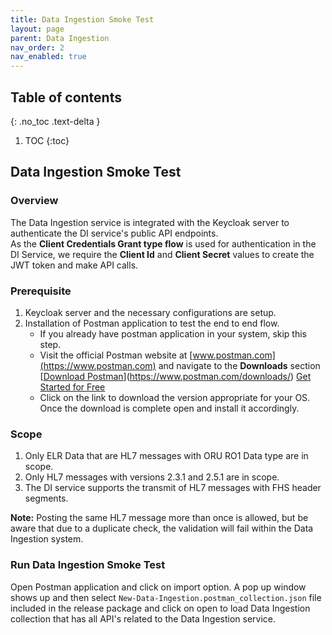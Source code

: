 ```yaml
---
title: Data Ingestion Smoke Test
layout: page
parent: Data Ingestion
nav_order: 2
nav_enabled: true
---
```


## Table of contents
{: .no_toc .text-delta }

1. TOC
{:toc}

## Data Ingestion Smoke Test

### Overview

The Data Ingestion service is integrated with the Keycloak server to authenticate the DI service's public API endpoints.  
As the **Client Credentials Grant type flow** is used for authentication in the DI Service, we require the **Client Id** and **Client Secret** values to create the JWT token and make API calls.

### Prerequisite

1. Keycloak server and the necessary configurations are setup.
2. Installation of Postman application to test the end to end flow.
   - If you already have postman application in your system, skip this step.
   - Visit the official Postman website at [www.postman.com](https://www.postman.com) and navigate to the **Downloads** section  
     [[Download Postman](https://www.postman.com/downloads/)](https://www.postman.com/downloads/) [Get Started for Free](https://www.postman.com/downloads/)
   - Click on the link to download the version appropriate for your OS. Once the download is complete open and install it accordingly.

### Scope

1. Only ELR Data that are HL7 messages with ORU RO1 Data type are in scope.
2. Only HL7 messages with versions 2.3.1 and 2.5.1 are in scope.
3. The DI service supports the transmit of HL7 messages with FHS header segments.

**Note:** Posting the same HL7 message more than once is allowed, but be aware that due to a duplicate check, the validation will fail within the Data Ingestion system.

### Run Data Ingestion Smoke Test

Open Postman application and click on import option. A pop up window shows up and then select `New-Data-Ingestion.postman_collection.json` file included in the release package and click on open to load Data Ingestion collection that has all API's related to the Data Ingestion service.

